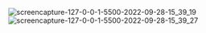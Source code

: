 ![screencapture-127-0-0-1-5500-2022-09-28-15_39_19](https://user-images.githubusercontent.com/102043612/192783241-eadd45f8-bc2b-46fb-8d88-a57ad6b5307a.png)
![screencapture-127-0-0-1-5500-2022-09-28-15_39_27](https://user-images.githubusercontent.com/102043612/192783255-b5700fbb-2a16-475a-ab0f-4dbfab787885.png)
